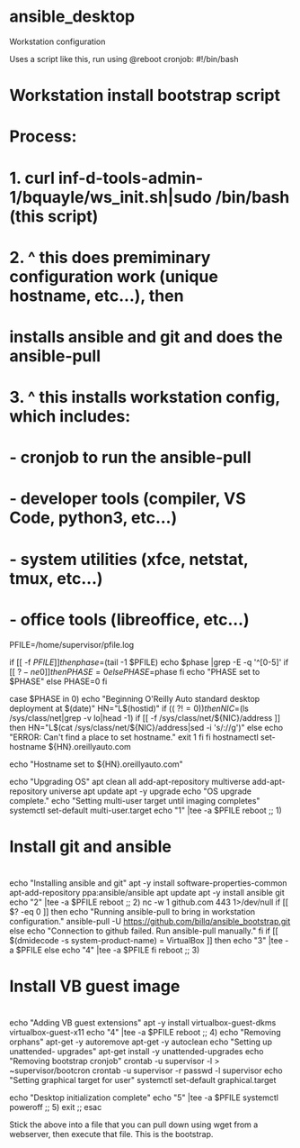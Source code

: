 # ansible_desktop
Workstation configuration

Uses a script like this, run using @reboot cronjob:
#!/bin/bash
#
# Workstation install bootstrap script
#
# Process:
# 1. curl inf-d-tools-admin-1/bquayle/ws_init.sh|sudo /bin/bash (this script)
# 2. ^ this does premiminary configuration work (unique hostname, etc...), then
#      installs ansible and git and does the ansible-pull
# 3. ^ this installs workstation config, which includes:
#    - cronjob to run the ansible-pull
#    - developer tools (compiler, VS Code, python3, etc...)
#    - system utilities (xfce, netstat, tmux, etc...)
#    - office tools (libreoffice, etc...)
PFILE=/home/supervisor/pfile.log

if [[ -f $PFILE ]]
then
  phase=$(tail -1 $PFILE)
  echo $phase |grep -E -q '^[0-5]'
  if [[ $? -ne 0 ]]
  then
    PHASE=0
  else
    PHASE=$phase
  fi
  echo "PHASE set to $PHASE"
else
  PHASE=0
fi

case $PHASE in
0)
  echo "Beginning O'Reilly Auto standard desktop deployment at $(date)"
  HN="L$(hostid)"
  if (( $? != 0 ))
  then
    NIC=$(ls /sys/class/net|grep -v lo|head -1)
    if [[ -f /sys/class/net/${NIC}/address ]]
    then
      HN="L$(cat /sys/class/net/${NIC}/address|sed -i 's/://g')"
    else
      echo "ERROR: Can't find a place to set hostname."
      exit 1
    fi
  fi
  hostnamectl set-hostname ${HN}.oreillyauto.com

  echo "Hostname set to ${HN}.oreillyauto.com"

  echo "Upgrading OS"
  apt clean all
  add-apt-repository multiverse
  add-apt-repository universe
  apt update
  apt -y upgrade
  echo "OS upgrade complete."
  echo "Setting multi-user target until imaging completes"
  systemctl set-default multi-user.target
  echo "1" |tee -a $PFILE
  reboot
;;
1)

  #
  # Install git and ansible
  #
  echo "Installing ansible and git"
  apt -y install software-properties-common
  apt-add-repository ppa:ansible/ansible
  apt update
  apt -y install ansible git
  echo "2" |tee -a $PFILE
  reboot
;;
2)
  nc -w 1 github.com 443 1>/dev/null
  if [[ $? -eq 0 ]]
  then
    echo "Running ansible-pull to bring in workstation configuration."
    ansible-pull -U https://github.com/billq/ansible_bootstrap.git
  else
    echo "Connection to github failed.  Run ansible-pull manually."
  fi
  if [[ $(dmidecode -s system-product-name) = VirtualBox ]]
  then
    echo "3" |tee -a $PFILE
  else
    echo "4" |tee -a $PFILE
  fi
  reboot
;;
3)
  #
  # Install VB guest image
  #
  echo "Adding VB guest extensions"
  apt -y install virtualbox-guest-dkms virtualbox-guest-x11
  echo "4" |tee -a $PFILE
  reboot
;;
4)
  echo "Removing orphans"
  apt-get -y autoremove
  apt-get -y autoclean
  echo "Setting up unattended- upgrades"
  apt-get install -y unattended-upgrades
  echo "Removing bootstrap cronjob"
  crontab -u supervisor -l > ~supervisor/bootcron
  crontab -u supervisor -r
  passwd -l supervisor
  echo "Setting graphical target for user"
  systemctl set-default graphical.target

  echo "Desktop initialization complete"
  echo "5" |tee -a $PFILE
  systemctl poweroff
;;
5)
  exit
;;
esac

Stick the above into a file that you can pull down using wget from a webserver, then execute that file.  This is the bootstrap.
